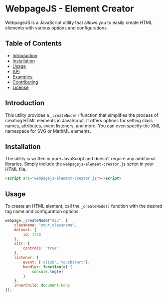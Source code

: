 # WebpageJS - Element Creator

WebpageJS is a JavaScript utility that allows you to easily create HTML elements with various options and configurations.

## Table of Contents
- [Introduction](#introduction)
- [Installation](#installation)
- [Usage](#usage)
- [API](#api)
- [Examples](#examples)
- [Contributing](#contributing)
- [License](#license)

## Introduction

This utility provides a `_createNode()` function that simplifies the process of creating HTML elements in JavaScript. It offers options for setting class names, attributes, event listeners, and more. You can even specify the XML namespace for SVG or MathML elements.

## Installation

The utility is written in pure JavaScript and doesn't require any additional libraries. Simply include the `webpagejs-element-creator.js` script in your HTML file.

```html
<script src="webpagejs-element-creator.js"></script>
```

## Usage

To create an HTML element, call the `_createNode()` function with the desired tag name and configuration options.
```javascript
webpage._createNode("div", {
    className: "your_classname",
    dataset: {
        id: 1728
    },
    attr: {
        controls: "true"
    },
    listener: {
        event: ['click','touchstart'],
        handler: function(e) {
            console.log(e)
        }
    },
    innerChild: document.body
});
```
